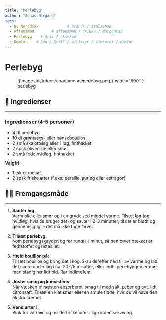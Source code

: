 ```yaml
---
title: "Perlebyg"
author: "Jonas Nørgård"
tags:
  - Ny Norsdisk             # Fransk / italiensk
  - Aftensmad        # aftensmad / drikke / morgenmad
  - Perlebyg    # Gris / oksekød
  - Komfur    # Own / Grill / airfryer / simreret / Komfur
---
```


# Perlebyg

<figure markdown="span">
  ![Image title](docs/attachments/perlebyg.png){ width="500" }
  <figcaption>perlebyg</figcaption>
</figure>


## 🛒 Ingredienser
---

### Ingredienser (4-5 personer)
- 4 dl perlebyg
- 10 dl grøntsags- eller hønsebouillon
- 2 små skalotteløg eller 1 løg, finthakket
- 2 spsk olivenolie eller smør
- 2 små fede hvidløg, finthakket

**Valgfri:**
- 1 tsk citronsaft
- 2 spsk friske urter (f.eks. persille, purløg eller estragon)


## 👩‍🍳 Fremgangsmåde
---

1. **Sautér løg:**  
  Varm olie eller smør op i en gryde ved middel varme. Tilsæt løg (og hvidløg, hvis du bruger det) og sauter i 2-3 minutter, til det er blødt og gennemsigtigt – det må ikke tage farve.

2. **Tilsæt perlebyg:**  
  Kom perlebyg i gryden og rør rundt i 1 minut, så den bliver dækket af fedtstoffet og ristes let.

3. **Hæld bouillon på:**  
  Tilsæt bouillon og bring det i kog. Skru derefter ned til lav varme og lad det simre under låg i ca. 20-25 minutter, eller indtil perlebyggen er mør men stadig har lidt bid. Rør indimellem.

4. **Juster smag og konsistens:**  
  Når væsken er næsten absorberet, smag til med salt, peber og evt. lidt citronsaft. Tilsæt en klat smør eller en smule fløde, hvis du vil have den ekstra cremet.

5. **Vend urter i:**  
  Sluk for varmen og rør de friske urter i lige inden servering.


